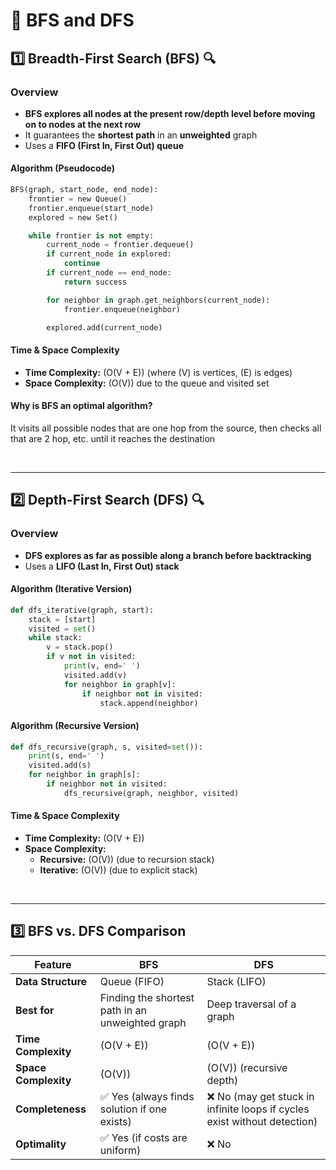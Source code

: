 # 🚀 BFS and DFS

## 1️⃣ Breadth-First Search (BFS) 🔍
### **Overview**
- **BFS explores all nodes at the present row/depth level before moving on to nodes at the next row**
- It guarantees the **shortest path** in an **unweighted** graph
- Uses a **FIFO (First In, First Out) queue**

#### **Algorithm (Pseudocode)**
```python
BFS(graph, start_node, end_node):
    frontier = new Queue()
    frontier.enqueue(start_node)
    explored = new Set()

    while frontier is not empty:
        current_node = frontier.dequeue()
        if current_node in explored:
            continue
        if current_node == end_node:
            return success

        for neighbor in graph.get_neighbors(current_node):
            frontier.enqueue(neighbor)

        explored.add(current_node)
```

#### **Time & Space Complexity**
- **Time Complexity:** \(O(V + E)\) (where \(V\) is vertices, \(E\) is edges)
- **Space Complexity:** \(O(V)\) due to the queue and visited set



#### **Why is BFS an optimal algorithm?**
It visits all possible nodes that are one hop from the source, then checks all that are 2 hop, etc. until it reaches the destination

<br>

---

## 2️⃣ Depth-First Search (DFS) 🔍
### **Overview**
- **DFS explores as far as possible along a branch before backtracking**
- Uses a **LIFO (Last In, First Out) stack**

#### **Algorithm (Iterative Version)**
```python
def dfs_iterative(graph, start):
    stack = [start]
    visited = set()
    while stack:
        v = stack.pop()
        if v not in visited:
            print(v, end=' ')
            visited.add(v)
            for neighbor in graph[v]:
                if neighbor not in visited:
                    stack.append(neighbor)
```

#### **Algorithm (Recursive Version)**
```python
def dfs_recursive(graph, s, visited=set()):
    print(s, end=' ')
    visited.add(s)
    for neighbor in graph[s]:
        if neighbor not in visited:
            dfs_recursive(graph, neighbor, visited)
```

#### **Time & Space Complexity**
- **Time Complexity:** \(O(V + E)\)  
- **Space Complexity:**
  - **Recursive:** \(O(V)\) (due to recursion stack)
  - **Iterative:** \(O(V)\) (due to explicit stack)
    
<br>

---

## 3️⃣ BFS vs. DFS Comparison 

| Feature | BFS | DFS |
|---------|----|----|
| **Data Structure** | Queue (FIFO) | Stack (LIFO) |
| **Best for** | Finding the shortest path in an unweighted graph | Deep traversal of a graph |
| **Time Complexity** | \(O(V + E)\) | \(O(V + E)\) |
| **Space Complexity** | \(O(V)\) | \(O(V)\) (recursive depth) |
| **Completeness** | ✅ Yes (always finds solution if one exists) | ❌ No (may get stuck in infinite loops if cycles exist without detection) |
| **Optimality** | ✅ Yes (if costs are uniform) | ❌ No |

